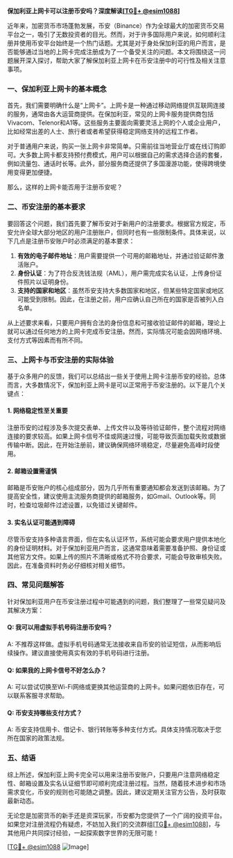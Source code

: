 **保加利亚上网卡可以注册币安吗？深度解读[[TG💪+ @esim1088](https://t.me/s/esim1088)]**

近年来，加密货币市场蓬勃发展，币安（Binance）作为全球最大的加密货币交易平台之一，吸引了无数投资者的目光。然而，对于许多国际用户来说，如何顺利注册并使用币安平台始终是一个热门话题。尤其是对于身处保加利亚的用户而言，是否能够通过当地的上网卡完成注册成为了一个备受关注的问题。本文将围绕这一问题展开深入探讨，帮助大家了解保加利亚上网卡在币安注册中的可行性及相关注意事项。

### 一、保加利亚上网卡的基本概念

首先，我们需要明确什么是“上网卡”。上网卡是一种通过移动网络提供互联网连接的服务，通常由各大运营商提供。在保加利亚，常见的上网卡服务提供商包括Vivacom、Telenor和A1等。这些服务主要面向需要灵活上网的个人或企业用户，比如经常出差的人士、旅行者或者希望获得稳定网络支持的远程工作者。

对于普通用户来说，购买一张上网卡非常简单。只需前往当地营业厅或在线订购即可。大多数上网卡都支持预付费模式，用户可以根据自己的需求选择合适的套餐，例如流量包、通话时长等。此外，部分服务商还提供了多国漫游功能，使得跨境使用变得更加便捷。

那么，这样的上网卡能否用于注册币安呢？

### 二、币安注册的基本要求

要回答这个问题，我们首先要了解币安对于新用户的注册要求。根据官方规定，币安允许全球大部分地区的用户注册账户，但同时也有一些限制条件。具体来说，以下几点是注册币安账户时必须满足的基本要求：

1. **有效的电子邮件地址**：用户需要提供一个可用的邮箱地址，并通过验证邮件激活账户。
2. **身份认证**：为了符合反洗钱法规（AML），用户需完成实名认证，上传身份证件照片以证明身份。
3. **支持的国家和地区**：虽然币安支持大多数国家和地区，但某些特定国家或地区可能受到限制。因此，在注册之前，用户应确认自己所在的国家是否被列入白名单。

从上述要求来看，只要用户拥有合法的身份信息和可接收验证邮件的邮箱，理论上就可以通过任何地方的上网卡完成币安注册。然而，实际情况可能会因网络环境、支付方式等因素而有所不同。

### 三、上网卡与币安注册的实际体验

基于众多用户的反馈，我们可以总结出一些关于使用上网卡注册币安的经验。总体而言，大多数情况下，保加利亚上网卡是可以正常用于币安注册的。以下是几个关键点：

#### 1. 网络稳定性至关重要

注册币安的过程涉及多次提交表单、上传文件以及等待验证邮件，整个流程对网络连接的要求较高。如果上网卡信号不佳或网速过慢，可能导致页面加载失败或数据传输中断。因此，在开始注册前，建议确保网络环境稳定，尽量避免高峰时段使用。

#### 2. 邮箱设置需谨慎

邮箱是币安账户的核心组成部分，因为几乎所有重要通知都会发送到该邮箱。为了提高安全性，建议使用主流服务商提供的邮箱服务，如Gmail、Outlook等。同时，检查垃圾邮件过滤设置，以免错过关键邮件。

#### 3. 实名认证可能遇到障碍

尽管币安支持多种语言界面，但在实名认证环节，系统可能会要求用户提供本地化的身份证明材料。对于保加利亚用户而言，这通常意味着需要准备护照、身份证或其他官方文件。如果上传的照片不清晰或格式不符合要求，可能会导致审核失败。因此，在准备资料时务必仔细核对相关细节。

### 四、常见问题解答

针对保加利亚用户在币安注册过程中可能遇到的问题，我们整理了一些常见疑问及其解决方案：

#### Q: 我可以用虚拟手机号码注册币安吗？
A: 不推荐这样做。虚拟手机号码通常无法接收来自币安的验证短信，从而影响后续操作。建议直接使用真实有效的手机号码进行注册。

#### Q: 如果我的上网卡信号不好怎么办？
A: 可以尝试切换至Wi-Fi网络或更换其他运营商的上网卡。如果问题依旧存在，可以联系客服寻求帮助。

#### Q: 币安支持哪些支付方式？
A: 币安支持信用卡、借记卡、银行转账等多种支付方式。具体支持情况取决于您所在国家的政策法规。

### 五、结语

综上所述，保加利亚上网卡完全可以用来注册币安账户，只要用户注意网络稳定性、邮箱设置及实名认证细节即可顺利完成注册过程。当然，随着技术进步和市场需求变化，币安的规则也可能随之调整。因此，建议定期关注官方公告，及时获取最新动态。

无论您是加密货币的新手还是资深玩家，币安都为您提供了一个广阔的投资平台。如果您对注册流程仍有疑虑，不妨加入我们的交流群组[[TG💪+ @esim1088](https://t.me/s/esim1088)]，与其他用户共同探讨经验，一起探索数字世界的无限可能！

[[TG💪+ @esim1088](https://t.me/s/esim1088) ![Image](https://i.postimg.cc/4NQfJmqS/Snipaste-2025-05-13-00-14-12.png)]